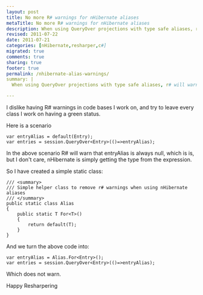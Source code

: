 ```yaml
---
layout: post
title: No more R# warnings for nHibernate aliases
metaTitle: No more R# warnings for nHibernate aliases
description: When using QueryOver projections with type safe aliases, r# will warn that the value is always null. Here is a trick to remove the warning
revised: 2011-07-22
date: 2011-07-21
categories: [nHibernate,resharper,c#]
migrated: true
comments: true
sharing: true
footer: true
permalink: /nhibernate-alias-warnings/
summary: | 
  When using QueryOver projections with type safe aliases, r# will warn that the value is always null. Here is a trick to remove the warning

---
```

I dislike having R# warnings in code bases I work on, and try to leave every class I work on having a green status.

Here is a scenario

    var entryAlias = default(Entry);
    var entries = session.QueryOver<Entry>(()=>entryAlias);

In the above scenario R# will warn that entryAlias is always null, which is is, but I don't care, nHibernate is simply getting the type from the expression.

So I have created a simple static class:

    /// <summary>
    /// Simple helper class to remove r# warnings when using nHibernate aliases
    /// </summary>
    public static class Alias
    {
        public static T For<T>()
        {
            return default(T);
        }
    }

And we turn the above code into:

    var entryAlias = Alias.For<Entry>();
    var entries = session.QueryOver<Entry>(()=>entryAlias);

Which does not warn.

Happy Resharpering